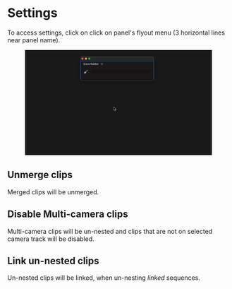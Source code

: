 # Settings

To access settings, click on click on panel's flyout menu (3 horizontal lines near panel name).

<figure><img src="../../.gitbook/assets/Grave_Robber_Settings.gif" alt=""><figcaption></figcaption></figure>

## Unmerge clips

Merged clips will be unmerged.

## Disable Multi-camera clips

Multi-camera clips will be un-nested and clips that are not on selected camera track will be disabled.

## Link un-nested clips

Un-nested clips will be linked, when un-nesting _linked_ sequences.
